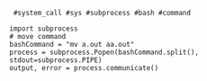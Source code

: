 ``` #system_call #sys #subprocess #bash #command```
~~~
import subprocess
# move command
bashCommand = "mv a.out aa.out"
process = subprocess.Popen(bashCommand.split(), stdout=subprocess.PIPE)
output, error = process.communicate()
~~~
